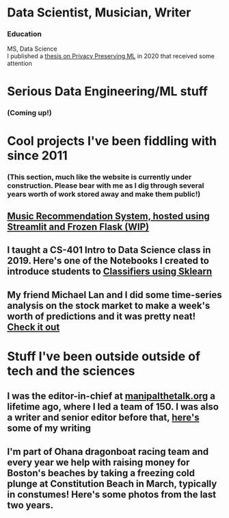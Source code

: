 # Data Scientist, Musician, Writer

### Education
MS, Data Science <br>
I published a [thesis on Privacy Preserving ML](https://digitalcommons.njit.edu/theses/1792/) in 2020 that received some attention

# Serious Data Engineering/ML stuff

### (Coming up!)

# Cool projects I've been fiddling with since 2011
### (This section, much like the website is currently under construction. Please bear with me as I dig through several years worth of work stored away and make them public!)

## [Music Recommendation System, hosted using Streamlit and Frozen Flask (WIP)](https://github.com/EruditeStranger/Music_Rec/tree/main)

## I taught a CS-401 Intro to Data Science class in 2019. Here's one of the Notebooks I created to introduce students to [Classifiers using Sklearn](https://github.com/EruditeStranger/CS-301-Scikit-Learn)

## My friend Michael Lan and I did some time-series analysis on the stock market to make a week's worth of predictions and it was pretty neat! [Check it out](https://github.com/EruditeStranger/Stock-Market-Analysis)

# Stuff I've been outside outside of tech and the sciences
## I was the editor-in-chief at [manipalthetalk.org](manipalthetalk.org) a lifetime ago, where I led a team of 150. I was also a writer and senior editor before that, [here's](https://www.manipalthetalk.org/?s=rahul+basu) some of my writing

## I'm part of Ohana dragonboat racing team and every year we help with raising money for Boston's beaches by taking a freezing cold plunge at Constitution Beach in March, typically in constumes! Here's some photos from the last two years.




